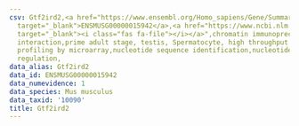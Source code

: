 ```yaml
---
csv: Gtf2ird2,<a href="https://www.ensembl.org/Homo_sapiens/Gene/Summary?db=core;g=ENSMUSG00000015942"
  target="_blank">ENSMUSG00000015942</a>,<a href="https://www.ncbi.nlm.nih.gov/pubmed/23834426"
  target="_blank"><i class="fas fa-file"></i></a>",chromatin immunoprecipitation assay,direct
  interaction,prime adult stage, testis, Spermatocyte, high throughput transcription
  profiling by microarray,nucleotide sequence identification,nucleotide sequence identification,transcriptional
  regulation,
data_alias: Gtf2ird2
data_id: ENSMUSG00000015942
data_numevidence: 1
data_species: Mus musculus
data_taxid: '10090'
title: Gtf2ird2
---
```

